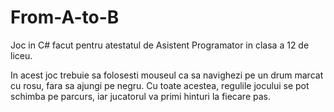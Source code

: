 # From-A-to-B
Joc in C# facut pentru atestatul de Asistent Programator in clasa a 12 de liceu.

In acest joc trebuie sa folosesti mouseul ca sa navighezi pe un drum marcat cu rosu, fara sa ajungi pe negru. 
Cu toate acestea, regulile jocului se pot schimba pe parcurs, iar jucatorul va primi hinturi la fiecare pas.

